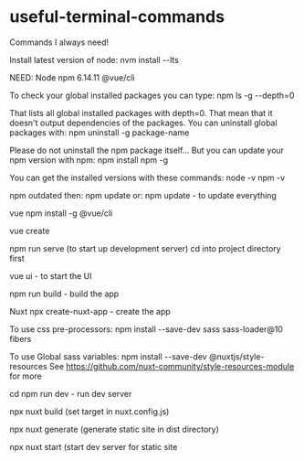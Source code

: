 # useful-terminal-commands

Commands I always need!

Install latest version of node:
nvm install --lts

NEED:
Node
npm 6.14.11
@vue/cli

To check your global installed packages you can type:
npm ls -g --depth=0

That lists all global installed packages with depth=0. That mean that it doesn't output dependencies of the packages.
You can uninstall global packages with:
npm uninstall -g package-name

Please do not uninstall the npm package itself...
But you can update your npm version with npm:
npm install npm -g

You can get the installed versions with these commands:
node -v
npm -v

npm outdated
then:
npm update <package>
or:
npm update - to update everything

vue
npm install -g @vue/cli

vue create <name-of-project>

npm run serve (to start up development server)
cd into project directory first

vue ui - to start the UI

npm run build - build the app

Nuxt
npx create-nuxt-app <project-name> - create the app

To use css pre-processors:
npm install --save-dev sass sass-loader@10 fibers

To use Global sass variables:
npm install --save-dev @nuxtjs/style-resources
See https://github.com/nuxt-community/style-resources-module for more

cd <project-name>
npm run dev - run dev server

npx nuxt build (set target in nuxt.config.js)

npx nuxt generate (generate static site in dist directory)

npx nuxt start (start dev server for static site
